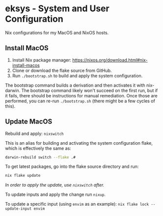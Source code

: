 # eksys - System and User Configuration
Nix configurations for my MacOS and NixOS hosts.

## Install MacOS

1. Install Nix package manager: https://nixos.org/download.html#nix-install-macos
2. Clone or download the flake source from GitHub.
3. Run `./bootstrap.sh` to build and apply the system configuration.

The bootstrap command builds a derivation and then activates it with nix-darwin. The bootstrap command likely won't succeed on the first run, but if it fails, there should be instructions for manual remediation. Once those are performed, you can re-run `./bootstrap.sh` (there might be a few cycles of this).

## Update MacOS

Rebuild and apply: `nixswitch`

This is an alias for building and activating the system configuration flake,
which is effectively the same as:
```sh
darwin-rebuild switch --flake .#
```

To get latest packages, go into the flake source directory and run:
```sh
nix flake update
```
_In order to apply the update, use `nixswitch` after._

To update inputs and apply the change run `nixup`.

To update a specific input (using `envim` as an example): `nix flake lock --update-input envim`

